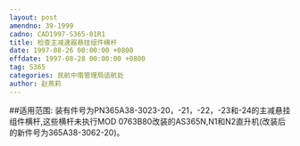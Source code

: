 ```yaml
---
layout: post
amendno: 39-1999
cadno: CAD1997-S365-01R1
title: 检查主减速器悬挂组件横杆
date: 1997-08-26 00:00:00 +0800
effdate: 1997-08-28 00:00:00 +0800
tag: S365
categories: 民航中南管理局适航处
author: 赵燕莉
---
```


##适用范围:
装有件号为PN365A38-3023-20，-21，-22，-23和-24的主减悬挂组件横杆,这些横杆未执行MOD 0763B80改装的AS365N,N1和N2直升机(改装后的新件号为365A38-3062-20)。

